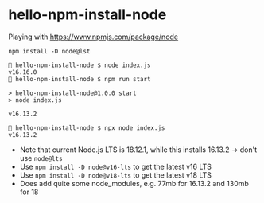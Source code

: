 # hello-npm-install-node

Playing with https://www.npmjs.com/package/node

```
npm install -D node@lst
```


```
🦃 hello-npm-install-node $ node index.js 
v16.16.0
🦏 hello-npm-install-node $ npm run start

> hello-npm-install-node@1.0.0 start
> node index.js

v16.13.2

🌰 hello-npm-install-node $ npx node index.js                                                           
v16.13.2
```

* Note that current Node.js LTS is 18.12.1, while this installs 16.13.2 → don't use `node@lts`
* Use `npm install -D node@v16-lts` to get the latest v16 LTS
* Use `npm install -D node@v18-lts` to get the latest v18 LTS
* Does add quite some node_modules, e.g. 77mb for 16.13.2 and 130mb for 18
